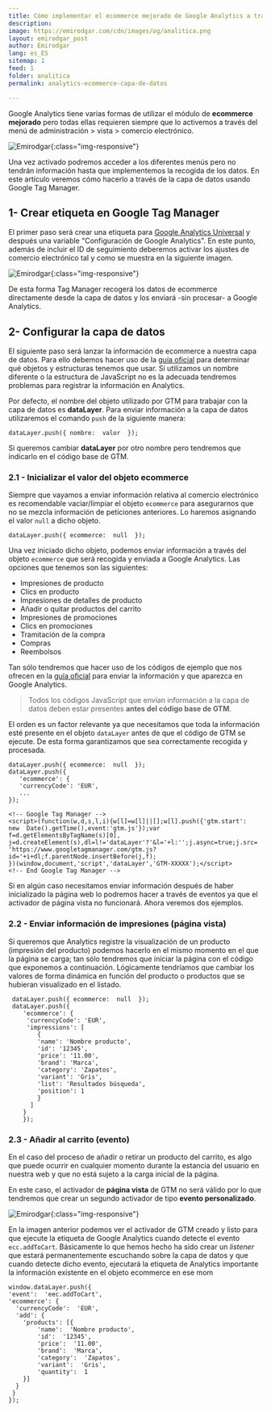 ```yaml
---
title: Cómo implementar el ecommerce mejorado de Google Analytics a través de la capa de datos y GTM
description: 
image: https://emirodgar.com/cdn/images/og/analitica.png
layout: emirodgar_post
author: Emirodgar
lang: es_ES
sitemap: 1
feed: 1
folder: analitica
permalink: analytics-ecommerce-capa-de-datos

--- 
```


Google Analytics tiene varias formas de utilizar el módulo de **ecommerce mejorado** pero todas ellas requieren siempre que lo activemos a través del menú de administración > vista > comercio electrónico.

![Emirodgar](https://emirodgar.com/cdn/images/posts/analytics-ecommerce-opciones.jpg){:class="img-responsive"}


Una vez activado podremos acceder a los diferentes menús pero no tendrán información hasta que implementemos la recogida de los datos. En este artículo veremos cómo hacerlo a través de la capa de datos usando Google Tag Manager.

## 1- Crear etiqueta en Google Tag Manager

El primer paso será crear una etiqueta para [Google Analytics Universal](https://emirodgar.com/versiones-google-analytics) y después una variable "Configuración de Google Analytics". En este punto, además de incluir el ID de seguimiento deberemos activar los ajustes de comercio electrónico tal y como se muestra en la siguiente imagen.

![Emirodgar](https://i.imgur.com/KXCcIcb.png){:class="img-responsive"}

De esta forma Tag Manager recogerá los datos de ecommerce directamente desde la capa de datos y los enviará -sin procesar- a Google Analytics.

## 2- Configurar la capa de datos

El siguiente paso será lanzar la información de ecommerce a nuestra capa de datos. Para ello debemos hacer uso de la [guía oficial](https://developers.google.com/tag-manager/enhanced-ecommerce?hl=es#data-layer) para determinar qué objetos y estructuras tenemos que usar. Si utilizamos un nombre diferente o la estructura de JavaScript no es la adecuada tendremos problemas para registrar la información en Analytics.

Por defecto, el nombre del objeto utilizado por GTM para trabajar con la capa de datos es **dataLayer**. Para enviar información a la capa de datos utilizaremos el comando `push` de la siguiente manera: 

    dataLayer.push({ nombre:  valor  });

Si queremos cambiar **dataLayer** por otro nombre pero tendremos que indicarlo en el código base de GTM.

### 2.1 - Inicializar el valor del objeto ecommerce

Siempre que vayamos a enviar información relativa al comercio electrónico es recomendable vaciar/limpiar el objeto `ecommerce` para asegurarnos que no se mezcla información de peticiones anteriores. Lo haremos asignando el valor `null` a dicho objeto.

    dataLayer.push({ ecommerce:  null  });

Una vez iniciado dicho objeto, podemos enviar información a través del objeto `ecommerce` que será recogida y enviada a Google Analytics. Las opciones que tenemos son las siguientes:

 - Impresiones de producto
 - Clics en producto
 - Impresiones de detalles de producto
 - Añadir o quitar productos del carrito
 - Impresiones de promociones
 - Clics en promociones
 - Tramitación de la compra
 - Compras
 - Reembolsos

Tan sólo tendremos que hacer uso de los códigos de ejemplo que nos ofrecen en la [guía oficial](https://developers.google.com/tag-manager/enhanced-ecommerce?hl=es#data-layer) para enviar la información y que aparezca en Google Analytics.

> Todos los códigos JavaScript que envían información a la capa de datos deben estar presentes **antes del código base de GTM**.

El orden es un factor relevante ya que necesitamos que toda la información esté presente en el objeto `dataLayer` antes de que el código de GTM se ejecute. De esta forma garantizamos que sea correctamente recogida y procesada.

    dataLayer.push({ ecommerce:  null  });
    dataLayer.push({    
       'ecommerce': {    
       'currencyCode': 'EUR', 
       ...
    });
    
    <!-- Google Tag Manager -->    
    <script>(function(w,d,s,l,i){w[l]=w[l]||[];w[l].push({'gtm.start':
    new  Date().getTime(),event:'gtm.js'});var  f=d.getElementsByTagName(s)[0],
    j=d.createElement(s),dl=l!='dataLayer'?'&l='+l:'';j.async=true;j.src=
    'https://www.googletagmanager.com/gtm.js?id='+i+dl;f.parentNode.insertBefore(j,f);
    })(window,document,'script','dataLayer','GTM-XXXXX');</script>
    <!-- End Google Tag Manager -->

Si en algún caso necesitamos enviar información después de haber inicializado la página web lo podremos hacer a través de eventos ya que el activador de página vista no funcionará. Ahora veremos dos ejemplos.

### 2.2 - Enviar información de impresiones (página vista)

Si queremos que Analytics registre la visualización de un producto (impresión del producto) podemos hacerlo en el mismo momento en el que la página se carga; tan sólo tendremos que iniciar la página con el código que exponemos a continuación. Lógicamente tendríamos que cambiar los valores de forma dinámica en función del producto o productos que se hubieran visualizado en el listado.  

     dataLayer.push({ ecommerce:  null  });
     dataLayer.push({    
        'ecommerce': {    
         'currencyCode': 'EUR',     
         'impressions': [    
	        {    
	        'name': 'Nombre producto',    
	        'id': '12345',    
	        'price': '11.00',    
	        'brand': 'Marca',    
	        'category': 'Zapatos',    
	        'variant': 'Gris',    
	        'list': 'Resultados búsqueda',    
	        'position': 1    
	        }
	      ]    
        }    
        });

### 2.3 - Añadir al carrito (evento)

En el caso del proceso de añadir o retirar un producto del carrito, es algo que puede ocurrir en cualquier momento durante la estancia del usuario en nuestra web y que no está sujeto a la carga inicial de la página.

En este caso, el activador de **página vista** de GTM no será válido por lo que tendremos que crear un segundo activador de tipo **evento personalizado**.

![Emirodgar](https://i.imgur.com/8g4ZdMa.png){:class="img-responsive"}

En la imagen anterior podemos ver el activador de GTM creado y listo para que ejecute la etiqueta de Google Analytics cuando detecte el evento `ecc.addToCart`. Básicamente lo que hemos hecho ha sido crear un *listener* que estará permanentemente escuchando sobre la capa de datos y que cuando detecte dicho evento, ejecutará la etiqueta de Analytics importante la información existente en el objeto ecommerce en ese mom

    window.dataLayer.push({    
    'event':  'eec.addToCart',    
    'ecommerce': {    
      'currencyCode':  'EUR',    
      'add': { 
        'products': [{    
	        'name':  'Nombre producto',    
		    'id':  '12345',    
		    'price':  '11.00',    
		    'brand':  'Marca',    
		    'category':  'Zapatos',    
		    'variant':  'Gris',    
		    'quantity':  1    
	    }]    
      }    
     }    
    });



<!--stackedit_data:
eyJoaXN0b3J5IjpbLTIwNjA5MzEwNjksLTE2NTg1NjA0NDMsMT
U5MTMwNTk0MCwtMzkzOTI1MzAxLDc4NDM4NTEzOF19
-->